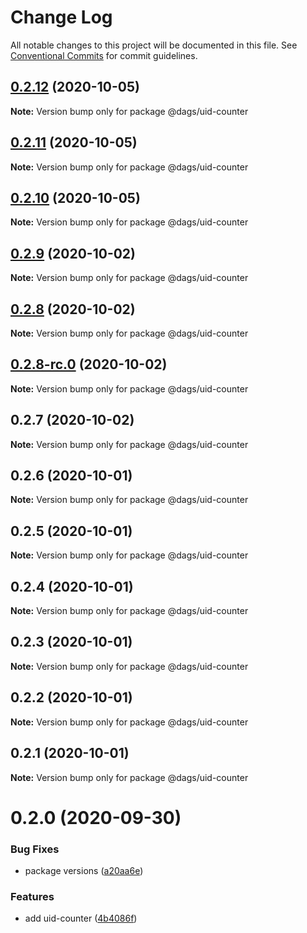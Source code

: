 # Change Log

All notable changes to this project will be documented in this file.
See [Conventional Commits](https://conventionalcommits.org) for commit guidelines.

## [0.2.12](https://github.com/AlexanderLapygin/dags/compare/@dags/uid-counter@0.2.11...@dags/uid-counter@0.2.12) (2020-10-05)

**Note:** Version bump only for package @dags/uid-counter





## [0.2.11](https://github.com/AlexanderLapygin/dags/compare/@dags/uid-counter@0.2.10...@dags/uid-counter@0.2.11) (2020-10-05)

**Note:** Version bump only for package @dags/uid-counter





## [0.2.10](https://github.com/AlexanderLapygin/dags/compare/@dags/uid-counter@0.2.9...@dags/uid-counter@0.2.10) (2020-10-05)

**Note:** Version bump only for package @dags/uid-counter






## [0.2.9](https://github.com/AlexanderLapygin/dags/compare/@dags/uid-counter@0.2.8...@dags/uid-counter@0.2.9) (2020-10-02)

**Note:** Version bump only for package @dags/uid-counter





## [0.2.8](https://github.com/AlexanderLapygin/dags/compare/@dags/uid-counter@0.2.8-rc.0...@dags/uid-counter@0.2.8) (2020-10-02)

**Note:** Version bump only for package @dags/uid-counter





## [0.2.8-rc.0](https://github.com/AlexanderLapygin/dags/compare/@dags/uid-counter@0.2.7...@dags/uid-counter@0.2.8-rc.0) (2020-10-02)

**Note:** Version bump only for package @dags/uid-counter






## 0.2.7 (2020-10-02)

**Note:** Version bump only for package @dags/uid-counter





## 0.2.6 (2020-10-01)

**Note:** Version bump only for package @dags/uid-counter





## 0.2.5 (2020-10-01)

**Note:** Version bump only for package @dags/uid-counter





## 0.2.4 (2020-10-01)

**Note:** Version bump only for package @dags/uid-counter





## 0.2.3 (2020-10-01)

**Note:** Version bump only for package @dags/uid-counter





## 0.2.2 (2020-10-01)

**Note:** Version bump only for package @dags/uid-counter





## 0.2.1 (2020-10-01)

**Note:** Version bump only for package @dags/uid-counter





# 0.2.0 (2020-09-30)


### Bug Fixes

* package versions ([a20aa6e](https://github.com/AlexanderLapygin/dags/commit/a20aa6e797b3bc970ca201819bad22e5211fbabf))


### Features

* add uid-counter ([4b4086f](https://github.com/AlexanderLapygin/dags/commit/4b4086fc431bd0382ef87e240b18d977a587fd37))
